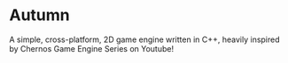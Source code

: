 # Autumn
A simple, cross-platform, 2D game engine written in C++, heavily inspired by Chernos Game Engine Series on Youtube!
